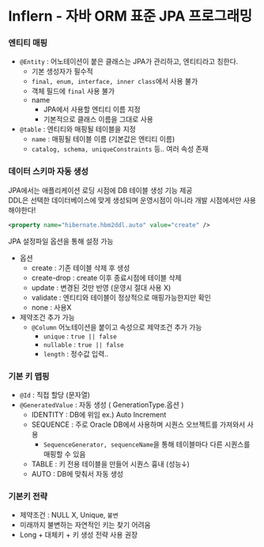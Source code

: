 # Inflern - 자바 ORM 표준 JPA 프로그래밍 

### 엔티티 매핑

- ```@Entity``` : 어노테이션이 붙은 클래스는 JPA가 관리하고, 엔티티라고 칭한다.
    - 기본 생성자가 필수적
    - ```final, enum, interface, inner class```에서 사용 불가
    - 객체 필드에 ```final``` 사용 불가
    - name  
        - JPA에서 사용할 엔티티 이름 지정
        - 기본적으로 클래스 이름을 그대로 사용   
- ```@table``` : 엔티티와 매핑될 테이블을 지정
    - ```name``` : 매핑될 테이블 이름 (기본값은 엔티티 이름)
    - ```catalog, schema, uniqueConstraints``` 등.. 여러 속성 존재

### 데이터 스키마 자동 생성
JPA에서는 애플리케이션 로딩 시점에 DB 테이블 생성 기능 제공   
DDL은 선택한 데이터베이스에 맞게 생성되며 운영시점이 아니라 개발 시점에서만 사용해야한다!
```xml
<property name="hibernate.hbm2ddl.auto" value="create" />
```
JPA 설정파일 옵션을 통해 설정 가능
- 옵션
    - create : 기존 테이블 삭제 후 생성
    - create-drop : create 이후 종료시점에 테이블 삭제
    - update : 변경된 것만 반영 (운영시 절대 사용 X)
    - validate : 엔티티와 테이블이 정상적으로 매핑가능한지만 확인
    - none : 사용X
- 제약조건 추가 가능
    - ```@Column``` 어노테이션을 붙이고 속성으로 제약조건 추가 가능
        - ```unique``` : ```true || false```
        - ```nullable``` : ```true || false```
        - ```length``` : 정수값 입력..

### 기본 키 맵핑
- ```@Id``` : 직접 할당 (문자열)
- ```@GeneratedValue``` : 자동 생성 ( GenerationType.옵션 )
    - IDENTITY : DB에 위임 ex.) Auto Increment 
    - SEQUENCE : 주로 Oracle DB에서 사용하며 시퀀스 오브젝트를 가져와서 사용
        - ```SequenceGenerator, sequenceName```을 통해 테이블마다 다른 시퀀스를 매핑할 수 있음
    - TABLE : 키 전용 테이블을 만들어 시퀀스 흉내 (성능↓)
    - AUTO : DB에 맞춰서 자동 생성

### 기본키 전략
- 제약조건 : NULL X, Unique, ```불변```
- 미래까지 불변하는 자연적인 키는 찾기 어려움
- Long + 대체키 + 키 생성 전략 사용 권장